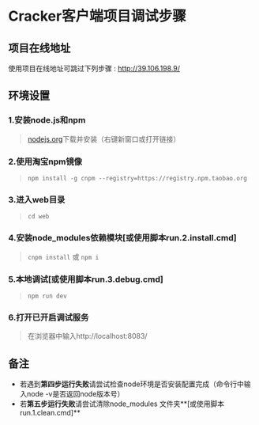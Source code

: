 # Cracker客户端项目调试步骤



## 项目在线地址

使用项目在线地址可跳过下列步骤 : http://39.106.198.9/



## 环境设置

###  1.安装node.js和npm

> [nodejs.org](https://nodejs.org/zh-cn/)下载并安装（右键新窗口或打开链接）

### 2.使用淘宝npm镜像

> `npm install -g cnpm --registry=https://registry.npm.taobao.org`

### 3.进入web目录

> `cd web`

### 4.安装node_modules依赖模块[或使用脚本run.2.install.cmd]

> `cnpm install` 或 `npm i`

### 5.本地调试[或使用脚本run.3.debug.cmd]

> `npm run dev`

### 6.打开已开启调试服务

> 在浏览器中输入http://localhost:8083/



## 备注

- 若遇到**第四步运行失败**请尝试检查node环境是否安装配置完成（命令行中输入node -v是否返回node版本号）
- 若**第五步运行失败**请尝试清除node_modules 文件夹**[或使用脚本run.1.clean.cmd]**



